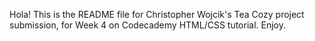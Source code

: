 Hola!  This is the README file for Christopher Wojcik's Tea Cozy project submission, for Week 4 on Codecademy HTML/CSS tutorial. Enjoy.
